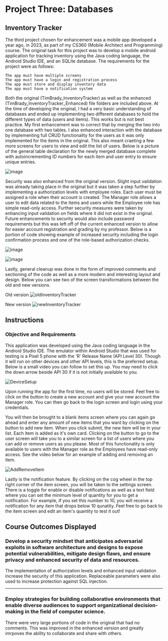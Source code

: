 # Project Three: Databases

## Inventory Tracker ##

The third project chosen for enhancement was a mobile app developed a year ago, in 2023, as part of my CS360 (Mobile Architect and Programming) course. The original task for this project was to develop a mobile android application for tracking inventory using the Java coding language, the Android Studio IDE, and an SQLite database. The requirements for the project were as follows:

    The app must have multiple screens
    The app must have a login and registration process
    The app must store and display inventory data
    The app must have a notification system

Both the original (TimBrady_InventoryTracker) as well as the enhanced (TimBrady_InventoryTracker_Enhanced) file folders are included above. At the time of developing the original, I had a very basic understanding of databases and ended up implementing two different databases to hold the different types of data (users and items). This works but is not best practice. My first enhancement was to correct that by merging the two into one database with two tables. I also enhanced interaction with the database by implementing full CRUD functionality for the users as it was only implemented for the items in the original. This also meant craeting a few more screens for users to view and edit the list of users. Below is a picture of the general table declaration for the newly merged database complete with autoincrementing ID numbers for each item and user entry to ensure unique entries.

![image](https://github.com/user-attachments/assets/e1ea4e5e-3cc8-4833-b1a4-404b7bdc366a)

Security was also enhanced from the original version. Slight input validation was already taking place in the original but it was taken a step further by implementing a authorization levels with employee roles. Each user must be assigned a role when their account is created. The Manager role allows a user to edit data related to the items and users while the Employee role has simple read-only access. Further security measures were taken by enhancing input validation on fields where it did not exist in the original. Future enhancements to security would also include password requirements but this was left off of the current enhanced version to allow for easier account registration and grading by my professor. Below is a portion of code showing example of increased security including the login confirmation process and one of the role-based authorization checks.

![image](https://github.com/user-attachments/assets/2c42668d-1467-4ba3-8304-b11d2b8385d6)

![image](https://github.com/user-attachments/assets/98dbd598-afb7-4539-9607-8d43b2996c9c)


Lastly, general cleanup was done in the form of improved comments and sectioning of the code as well as a more modern and interesting layout and design. Below you can see two of the screen transformations between the old and new versions.

Old version
![oldInventoryTracker](https://github.com/user-attachments/assets/f48a00f1-9338-4d03-a692-a7f227cde8a5)

New version
![newInventoryTracker](https://github.com/user-attachments/assets/90a403c1-8cce-4a73-a3d8-7c979e56e210)


## Instructions ##

### Objective and Requirements ###

This application was developed using the Java coding language in the Android Studio IDE. The emulator within Android Studio that was used for testing is a Pixel 5 phone with the 'R' Release Name (API Level 30). Though it will run on other devices and other API levels, this is the preferred setup. Below is a small video you can follow to set this up. You may need to click the down arrow beside API 30 if it is not initially available to you.

![DeviceSetup](https://github.com/user-attachments/assets/4e177b68-f1be-434b-a1ea-148e7c546be7)

Upon running the app for the first time, no users will be stored. Feel free to click on the button to create a new account and give your new account the Manager role. You can then go back to the login screen and login using your credentials. 

You will then be brought to a blank items screen where you can again go ahead and enter any amount of new items that you want by clicking on the button to add new item. When you click submit, the new item will be in your list. Each item is added as it's own card. Clicking on the button to go to the user screen will take you to a similar screen for a list of users where you can add or remove users as you please. Most of this functionality is only available to users with the Manager role as the Employees have read-only access. See the video below for an example of adding and removing an item.

![AddRemoveItem](https://github.com/user-attachments/assets/6b8e7a21-29de-46ce-82d6-72140bad7dd5)

Lastly is the notification feature. By clicking on the cog wheel in the top right corner of the item screen, you will be taken to the settings screen. There is a toggle for enable or disable notifications as well as a text field where you can set the minimum level of quantity for you to get a notification. For example, if you set this number to 10, you will receive a notification for any item that drops below 10 qunatity. Feel free to go back to the item screen and edit an item's quantity to test it out!


Course Outcomes Displayed
---
### Develop a security mindset that anticipates adversarial exploits in software architecture and designs to expose potential vulnerabilities, mitigate design flaws, and ensure privacy and enhanced security of data and resources. ###

The implementation of authorization levels and enhanced input validation increase the security of this application. Replaceable parameters were also used to increase protection against SQL injection.


---
### Employ strategies for building collaborative environments that enable diverse audiences to support organizational decision-making in the field of computer science. ###

There were very large portions of code in the original that had no comments. This was improved in the enhanced version and greatly imrpoves the ability to collaborate and share with others.



